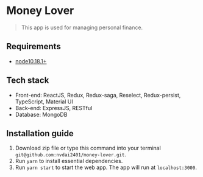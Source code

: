 # Money Lover

> This app is used for managing personal finance.

## Requirements

- [node10.18.1+](https://nodejs.org/en/)

## Tech stack

- Front-end: ReactJS, Redux, Redux-saga, Reselect, Redux-persist, TypeScript, Material UI
- Back-end: ExpressJS, RESTful
- Database: MongoDB

## Installation guide

1. Download zip file or type this command into your terminal `git@github.com:nvdai2401/money-lover.git`.
2. Run `yarn` to install essential dependencies.
3. Run `yarn start` to start the web app. The app will run at `localhost:3000`.
